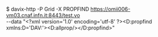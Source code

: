 $ davix-http -P Grid -X PROPFIND https://omii006-vm03.cnaf.infn.it:8443/test.vo \
    --data "&lt;?xml version='1.0' encoding='utf-8' ?&gt;&lt;D:propfind xmlns:D='DAV:'&gt;&lt;D:allprop/&gt;&lt;/D:propfind&gt;"